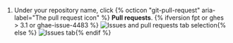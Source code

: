 1. Under your repository name, click {% octicon "git-pull-request" aria-label="The pull request icon" %} **Pull requests**.
   {% ifversion fpt or ghes > 3.1 or ghae-issue-4483 %}
   ![Issues and pull requests tab selection](/assets/images/help/repository/repo-tabs-pull-requests.png){% else %}
   ![Issues tab](/assets/images/enterprise/3.1/help/repository/repo-tabs-pull-requests.png){% endif %}
